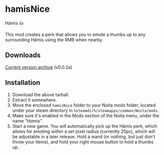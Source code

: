 # hamisNice

Hämis 👍

This mod creates a perk that allows you to emote a thumbs up to any surrounding Hämis using the RMB when nearby.

## Downloads

[Current version archive](https://github.com/uptudev/hamisNice/releases/download/v0.0.2a/hamisNice_v0.0.2a.tar.gz) (v0.0.2a)

## Installation

1. Download the above tarball.
2. Extract it somewhere.
3. Move the enclosed `hamisNice` folder to your Noita mods folder, located under your steam directory in `%steamdir%/steamapps/common/Noita/mods`.
4. Make sure it's enabled in the Mods section of the Noita menu, under the name *"Hamis"*.
5. Start a new game. You will automatically pick up the Hämis perk, which allows for emoting within a set pixel radius (currently 25px), which will be adjustable in a later release. Hold a wand (or nothing, but just don't throw your items), and hold your right mouse button to hold a thumbs up.
